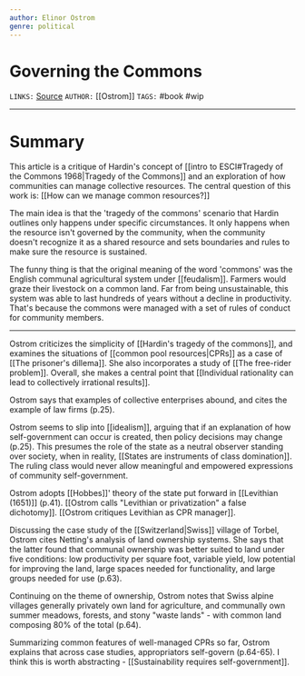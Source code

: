 ```yaml
---
author: Elinor Ostrom
genre: political
---
```

# Governing the Commons
`LINKS:` [Source](https://www.burmalibrary.org/docs20/Ostrom-1990-governing_the_commons.pdf)
`AUTHOR:` [[Ostrom]]
`TAGS:` #book #wip

---
# Summary
This article is a critique of Hardin's concept of [[intro to ESCI#Tragedy of the Commons 1968|Tragedy of the Commons]] and an exploration of how communities can manage collective resources. The central question of this work is: [[How can we manage common resources?]]

The main idea is that the 'tragedy of the commons' scenario that Hardin outlines only happens under specific circumstances. It only happens when the resource isn't governed by the community, when the community doesn't recognize it as a shared resource and sets boundaries and rules to make sure the resource is sustained. 

The funny thing is that the original meaning of the word 'commons' was the English communal agricultural system under [[feudalism]]. Farmers would graze their livestock on a common land. Far from being unsustainable, this system was able to last hundreds of years without a decline in productivity. That's because the commons were managed with a set of rules of conduct for community members.

---
Ostrom criticizes the simplicity of [[Hardin's tragedy of the commons]], and examines the situations of [[common pool resources|CPRs]] as a case of [[The prisoner's dillema]]. She also incorporates a study of [[The free-rider problem]]. Overall, she makes a central point that [[Individual rationality can lead to collectively irrational results]]. 

Ostrom says that examples of collective enterprises abound, and cites the example of law firms (p.25). 

Ostrom seems to slip into [[idealism]], arguing that if an explanation of how self-government can occur is created, then policy decisions may change (p.25). This presumes the role of the state as a neutral observer standing over society, when in reality, [[States are instruments of class domination]]. The ruling class would never allow meaningful and empowered expressions of community self-government. 

Ostrom adopts [[Hobbes]]' theory of the state put forward in [[Levithian (1651)]] (p.41). [[Ostrom calls "Levithian or privatization" a false dichotomy]]. [[Ostrom critiques Levithian as CPR manager]]. 

Discussing the case study of the [[Switzerland|Swiss]] village of Torbel, Ostrom cites Netting's analysis of land ownership systems. She says that the latter found that communal ownership was better suited to land under five conditions: low productivity per square foot, variable yield, low potential for improving the land, large spaces needed for functionality, and large groups needed for use (p.63).  

Continuing on the theme of ownership, Ostrom notes that Swiss alpine villages generally privately own land for agriculture, and communally own summer meadows, forests, and stony "waste lands" - with common land composing 80% of the total (p.64). 

Summarizing common features of well-managed CPRs so far, Ostrom explains that across case studies, appropriators self-govern (p.64-65). I think this is worth abstracting - [[Sustainability requires self-government]]. 
